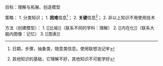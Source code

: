 目标：理解与拓展、创造模型

策略：
	1. 分类知识；
		1. **困难**信息[^1]；
		2. **关键**信息[^2]；
	2. 非以上知识不用使用技术

方法（创建模型）：
	1. [[比喻]]（联系不同的学科：理解）
	2. [[内在化]]（联系大脑内图像：记忆）
	3. [[图表]]

[^1]: 日期，步骤，抽象类，随意类信息。使用联想法记牢
[^2]: 其他知识的基础，它理解不好，其他知识不可能学好